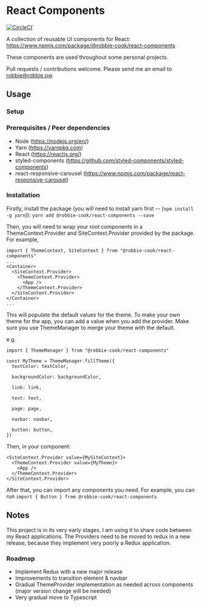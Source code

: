# React Components

[![CircleCI](https://circleci.com/gh/Robbie-Cook/react-components/tree/master.svg?style=svg)](https://circleci.com/gh/Robbie-Cook/react-components/tree/master)`

A collection of reusable UI components for React: https://www.npmjs.com/package/@robbie-cook/react-components

These components are used throughout some personal projects. 

Pull requests / contributions welcome. Please send me an email to robbie@robbie.pw. 

## Usage

### Setup

### Prerequisites / Peer dependencies

* Node (https://nodejs.org/en/)
* Yarn (https://yarnpkg.com)
* React (https://reactjs.org/)
* styled-components (https://github.com/styled-components/styled-components)
* react-responsive-carousel (https://www.npmjs.com/package/react-responsive-carousel)

### Installation

Firstly, install the package (you will need to install yarn first -- (`npm install -g yarn`)): 
`yarn add @robbie-cook/react-components --save`

Then, you will need to wrap your root components in a ThemeContext.Provider and SiteContext.Provider provided by the package. For example,

```
import { ThemeContext, SiteContext } from "@robbie-cook/react-components"
...
<Container>
  <SiteContext.Provider>
    <ThemeContext.Provider>
      <App />
    </ThemeContext.Provider>
  </SiteContext.Provider>
</Container>
...
```

This will populate the default values for the theme.
To make your own theme for the app, you can add a value when you add the provider. Make sure you use ThemeManager to merge your theme with the default.

e.g. 
```
import { ThemeManager } from "@robbie-cook/react-components"

const MyTheme = ThemeManager.fillTheme({
  textColor: textColor,

  backgroundColor: backgroundColor,

  link: link,

  text: text,

  page: page,

  navbar: navbar,

  button: button,
})
```

Then, in your component: 

```
<SiteContext.Provider value={MySiteContext}>
  <ThemeContext.Provider value={MyTheme}>
    <App />
  </ThemeContext.Provider>
</SiteContext.Provider>
```

After that, you can import any components you need. For example, you can run `import { Button } from @robbie-cook/react-components`

## Notes 

This project is in its very early stages. I am using it to share code between my React applications. 
The Providers need to be moved to redux in a new release, because they implement very poorly a Redux application.

### Roadmap

* Implement Redux with a new major release
* Improvements to transition element & navbar 
* Gradual ThemeProvider implementation as needed across components (major version change will be needed)
* Very gradual move to Typescript

